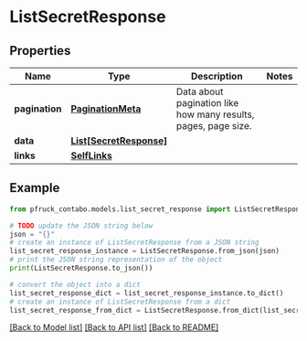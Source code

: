 # ListSecretResponse


## Properties

Name | Type | Description | Notes
------------ | ------------- | ------------- | -------------
**pagination** | [**PaginationMeta**](PaginationMeta.md) | Data about pagination like how many results, pages, page size. | 
**data** | [**List[SecretResponse]**](SecretResponse.md) |  | 
**links** | [**SelfLinks**](SelfLinks.md) |  | 

## Example

```python
from pfruck_contabo.models.list_secret_response import ListSecretResponse

# TODO update the JSON string below
json = "{}"
# create an instance of ListSecretResponse from a JSON string
list_secret_response_instance = ListSecretResponse.from_json(json)
# print the JSON string representation of the object
print(ListSecretResponse.to_json())

# convert the object into a dict
list_secret_response_dict = list_secret_response_instance.to_dict()
# create an instance of ListSecretResponse from a dict
list_secret_response_from_dict = ListSecretResponse.from_dict(list_secret_response_dict)
```
[[Back to Model list]](../README.md#documentation-for-models) [[Back to API list]](../README.md#documentation-for-api-endpoints) [[Back to README]](../README.md)


